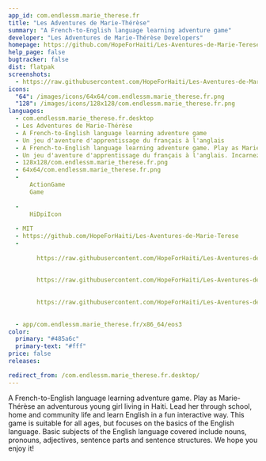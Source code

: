```yaml
---
app_id: com.endlessm.marie_therese.fr
title: "Les Adventures de Marie-Thérèse"
summary: "A French-to-English language learning adventure game"
developer: "Les Adventures de Marie-Thérèse Developers"
homepage: https://github.com/HopeForHaiti/Les-Aventures-de-Marie-Terese
help_page: false
bugtracker: false
dist: flatpak
screenshots:
  - https://raw.githubusercontent.com/HopeForHaiti/Les-Aventures-de-Marie-Terese/master/Screens/1.png
icons:
  "64": /images/icons/64x64/com.endlessm.marie_therese.fr.png
  "128": /images/icons/128x128/com.endlessm.marie_therese.fr.png
languages:
  - com.endlessm.marie_therese.fr.desktop
  - Les Adventures de Marie-Thérèse
  - A French-to-English language learning adventure game
  - Un jeu d'aventure d'apprentissage du français à l'anglais
  - A French-to-English language learning adventure game. Play as Marie-Thérèse an adventurous young girl living in Haiti. Lead her through school, home and community life and learn English in a fun interactive way. This game is suitable for all ages, but focuses on the basics of the English language. Basic subjects of the English language covered include nouns, pronouns, adjectives, sentence parts and sentence structures. We hope you enjoy it!
  - Un jeu d'aventure d'apprentissage du français à l'anglais. Incarnez Marie-Thérèse, une jeune fille aventureuse vivant en Haïti. Menez-la à l'école, à la maison et dans la vie communautaire et apprenez l'anglais de façon interactive et amusante. Ce jeu est adapté à tous les âges, mais se concentre sur les bases de la langue anglaise. Les sujets de base de la langue anglaise couverte comprennent les noms, les pronoms, les adjectifs, les parties de phrases et les structures de phrases. Nous espérons que vous l'apprécierez!
  - 128x128/com.endlessm.marie_therese.fr.png
  - 64x64/com.endlessm.marie_therese.fr.png
  - 
      ActionGame
      Game
    
  - 
      HiDpiIcon
    
  - MIT
  - https://github.com/HopeForHaiti/Les-Aventures-de-Marie-Terese
  - 
      
        https://raw.githubusercontent.com/HopeForHaiti/Les-Aventures-de-Marie-Terese/master/Screens/1.png
      
      
        https://raw.githubusercontent.com/HopeForHaiti/Les-Aventures-de-Marie-Terese/master/Screens/2.png
      
      
        https://raw.githubusercontent.com/HopeForHaiti/Les-Aventures-de-Marie-Terese/master/Screens/3.png
      
    
  - app/com.endlessm.marie_therese.fr/x86_64/eos3
color:
  primary: "#485a6c"
  primary-text: "#fff"
price: false
releases:

redirect_from: /com.endlessm.marie_therese.fr.desktop/
---
```


<p>A French-to-English language learning adventure game. Play as Marie-Thérèse an adventurous young girl living in Haiti. Lead her through school, home and community life and learn English in a fun interactive way. This game is suitable for all ages, but focuses on the basics of the English language. Basic subjects of the English language covered include nouns, pronouns, adjectives, sentence parts and sentence structures. We hope you enjoy it!</p>